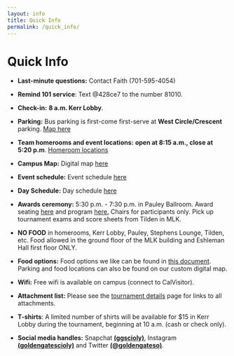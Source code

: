 ```yaml
---
layout: info
title: Quick Info
permalink: /quick_info/
---
```


# Quick Info

- **Last-minute questions:** Contact Faith (701-595-4054)

- **Remind 101 service**: Text @428ce7 to the number 81010.

- **Check-in:** **8 a.m. Kerr Lobby**. 

- **Parking:** Bus parking is first-come first-serve at **West Circle/Crescent** parking. [Map here](/doc/parking_map.pdf)

- **Team homerooms and event locations:** **open at 8:15 a.m., close at 5:20 p.m**. [Homeroom locations](/doc/maps_2019.pdf) 

- **Campus Map:** Digital map [here]( https://tinyurl.com/ggso19-map) 

- **Event schedule:** Event schedule [here](/doc/event_schedule.pdf) 

- **Day Schedule:** Day schedule [here](/doc/day_schedule.pdf) 

- **Awards ceremony:** 5:30 p.m. - 7:30 p.m. in Pauley Ballroom. Award seating [here](/doc/awards_seating.PNG) and program [here.](/doc/awards_program.pdf) Chairs for participants only. Pick up tournament exams and score sheets from Tilden in MLK.

- **NO FOOD** in homerooms, Kerr Lobby, Pauley, Stephens Lounge, Tilden, etc. Food allowed in the ground floor of the MLK building and Eshleman Hall first floor ONLY.

- **Food options:** Food options we like can be found in [this document](/doc/food_options.pdf). Parking and food locations can also be found on our custom digital map. 

- **Wifi:** Free wifi is available on campus (connect to CalVisitor).

- **Attachment list:** Please see the [tournament details](/details/) page for links to all attachments.

- **T-shirts**: A limited number of shirts will be available for $15 in Kerr Lobby during the tournament, beginning at 10 a.m. (cash or check only).

- **Social media handles:** Snapchat **[(ggscioly)](https://snapchat.com/add/ggscioly)**, Instagram **[(goldengatescioly)](https://www.instagram.com/goldengatescioly/)** and Twitter **[(@goldengateso)](https://twitter.com/goldengateso)**. 